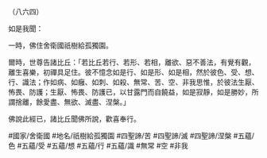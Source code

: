 （八六四）

如是我聞：

一時，佛住舍衛國祇樹給孤獨園。

爾時，世尊告諸比丘：「若比丘若行、若形、若相，離欲、惡不善法，有覺有觀，離生喜樂，初禪具足住。彼不憶念如是行、如是形、如是相，然於彼色、受、想、行、識法；作如病、如癰、如刺、如殺、無常、苦、空、非我思惟，於彼法生厭、怖畏、防護；生厭、怖畏、防護已，以甘露門而自饒益，如是寂靜，如是勝妙，所謂捨離，餘愛盡、無欲、滅盡、涅槃。」

佛說此經已，諸比丘聞佛所說，歡喜奉行。

#國家/舍衛國
#地名/祇樹給孤獨園
#四聖諦/苦
#四聖諦/滅
#四聖諦/涅槃
#五蘊/色
#五蘊/受
#五蘊/想
#五蘊/行
#五蘊/識
#無常
#空
#非我
